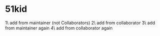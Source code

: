 # 51kid
1\ add from maintainer (not Collaborators)
2\ add from collaborator 
3\ add from maintainer again
4\ add from collaborator again